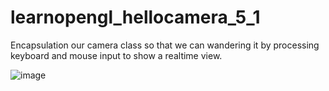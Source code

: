 # learnopengl_hellocamera_5_1
Encapsulation our camera class so that we can wandering it by processing keyboard and mouse input to show a realtime view.

![image](https://github.com/mrshen/learnopengl_hellocamera_5_1/raw/master/res_images/example.gif)
